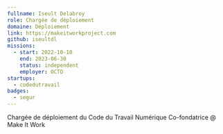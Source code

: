 ```yaml
---
fullname: Iseult Delabroy
role: Chargée de déploiement 
domaine: Déploiement
link: https://makeitworkproject.com
github: iseultdl
missions:
  - start: 2022-10-10
    end: 2023-06-30
    status: independent
    employer: OCTO
startups:
  - codedutravail
badges:
  - segur
---
```


Chargée de déploiement du Code du Travail Numérique
Co-fondatrice @ Make It Work 
